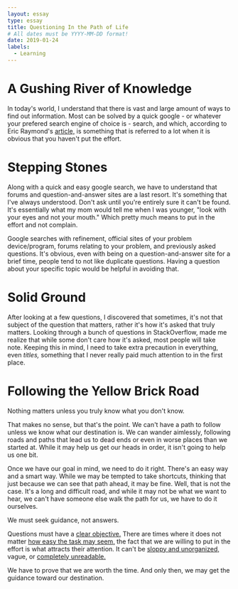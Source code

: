 ```yaml
---
layout: essay
type: essay
title: Questioning In the Path of Life
# All dates must be YYYY-MM-DD format!
date: 2019-01-24
labels:
  - Learning
---
```


# A Gushing River of Knowledge

In today's world, I understand that there is vast and large amount of ways to find out information. Most can be solved by a quick google - or whatever your prefered search engine of choice is - search, and which, according to Eric Raymond's [article,](http://www.catb.org/esr/faqs/smart-questions.html "How To Ask Questions The Smart Way") is something that is referred to a lot when it is obvious that you haven't put the effort. 

# Stepping Stones

Along with a quick and easy google search, we have to understand that forums and question-and-answer sites are a last resort. It's something that I've always understood. Don't ask until you're entirely sure it can't be found. It's essentially what my mom would tell me when I was younger, "look with your eyes and not your mouth." Which pretty much means to put in the effort and not complain. 

Google searches with refinement, official sites of your problem device/program, forums relating to your problem, and previously asked questions. It's obvious, even with being on a question-and-answer site for a brief time, people tend to not like duplicate questions. Having a question about your specific topic would be helpful in avoiding that. 

# Solid Ground 

After looking at a few questions, I discovered that sometimes, it's not that subject of the question that matters, rather it's how it's asked that truly matters. Looking through a bunch of questions in StackOverflow, made me realize that while some don't care how it's asked, most people will take note. Keeping this in mind, I need to take extra precaution in everything, even _titles,_ something that I never really paid much attention to in the first place. 

# Following the Yellow Brick Road 

Nothing matters unless you truly know what you don't know. 

That makes no sense, but that's the point. We can't have a path to follow unless we know what our destination is. We can wander aimlessly, following roads and paths that lead us to dead ends or even in worse places than we started at. While it may help us get our heads in order, it isn't going to help us one bit. 

Once we have our goal in mind, we need to do it right. There's an easy way and a smart way. While we may be tempted to take shortcuts, thinking that just because we can see that path ahead, it may be fine. Well, that is not the case. It's a long and difficult road, and while it may not be what we want to hear, we can't have someone else walk the path for us, we have to do it ourselves. 

We must seek guidance, not answers. 

Questions must have a [clear objective.](https://stackoverflow.com/questions/2010892/storing-objects-in-html5-localstorage) There are times where it does not matter [how easy the task may seem,](https://stackoverflow.com/questions/3437786/get-the-size-of-the-screen-current-web-page-and-browser-window) the fact that we are willing to put in the effort is what attracts their attention. It can't be [sloppy and unorganized,](https://stackoverflow.com/questions/40782277/angular-ui-grid-gridapi-infinitescroll-on-needloadmoredata-not-works-when-change) vague, or [completely unreadable.](https://stackoverflow.com/questions/54223439/what-is-the-difference-between-these-dialogs-for-chromecast)

We have to prove that we are worth the time. And only then, we may get the guidance toward our destination. 
